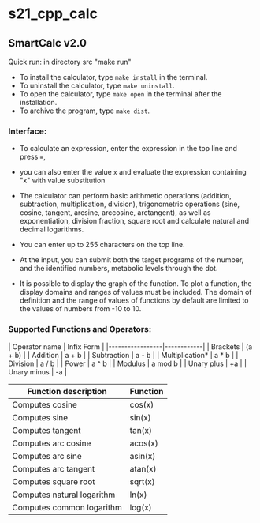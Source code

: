 # s21_cpp_calc
<h2>SmartCalc v2.0</h2>

Quick run: in directory src "make run"

- To install the calculator, type `make install` in the terminal.
- To uninstall the calculator, type `make uninstall`.
- To open the calculator, type `make open` in the terminal after the installation.
- To archive the program, type `make dist`.


<h3>Interface:</h3>

- To calculate an expression, enter the expression in the top line and press `=`,
- you can also enter the value `x` and evaluate the expression containing "x" with value substitution

- The calculator can perform basic arithmetic operations (addition, subtraction, multiplication, division), trigonometric operations (sine, cosine, tangent, arcsine, arccosine, arctangent), as well as exponentiation, division fraction, square root and calculate natural and decimal logarithms.
- You can enter up to 255 characters on the top line.
- At the input, you can submit both the target programs of the number, and the identified numbers, metabolic levels through the dot.
- It is possible to display the graph of the function. To plot a function, the display domains and ranges of values must be included. The domain of definition and the range of values of functions by default are limited to the values of numbers from -10 to 10.



<h3>Supported Functions and Operators:</h3>



| Operator name   | Infix Form | 
      |-----------------|------------|
| Brackets        | (a + b)    |
| Addition        | a + b      |
| Subtraction     | a - b      |
| Multiplication* | a * b      |
| Division        | a / b      |
| Power           | a ^ b      |
| Modulus         | a mod b    |
| Unary plus      | +a         |
| Unary minus     | -a         |



| Function description       | Function |
|----------------------------|----------|
| Computes cosine            | cos(x)   |
| Computes sine              | sin(x)   |
| Computes tangent           | tan(x)   |
| Computes arc cosine        | acos(x)  |
| Computes arc sine          | asin(x)  |
| Computes arc tangent       | atan(x)  |
| Computes square root       | sqrt(x)  |
| Computes natural logarithm | ln(x)    |
| Computes common logarithm  | log(x)   |
